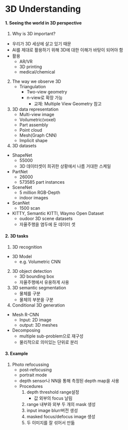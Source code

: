 # 3D Understanding

#### 1.   Seeing the world in 3D perspective

1.  Why is 3D important?
   - 우리가  3D 세상에 살고 있기 때문
   - AI를 제대로 활용하기 위해 3D에 대한 이해가 바탕이 되어야 함
   - 활용
     - AR/VR
     - 3D printing
     - medical/chemical
2. The way we observe 3D
   - Triangulation
     - Two-view geometry
     - n-view로 확장 가능
       - 교재: Multiple View Geometry 참고
3. 3D data representation
   - Multi-view image
   - Voilumetric(voxel)
   - Part assembly
   - Point cloud
   - Mesh(Graph CNN)
   - Implicit shape
4.  3D datasets
   - ShapeNet
     - 55000
     - 3D 데이터셋이 희귀한 상황에서 나름 거대한 스케일
   - PartNet
     - 26000
     - 573585 part instances
   - SceneNet
     - 5 million RGB-Depth
     - indoor images
   - ScanNet
     - 1500 scan
   - KITTY, Semantic KITTI, Waymo Open Dataset
     - oudoor 3D scene datasets
     - 자율주행을 염두에 둔 데이터 셋

#### 2. 3D tasks

1.  3D recognition
   - 3D Model
     - e.g. Volumetric CNN
2. 3D object detection
   - 3D bounding box
   - 자율주행에서 유용하게 사용
2. 3D semantic segmentation
   - 물체를 구분
   - 물체의 부분을 구분
4.  Conditional 3D generation
   - Mesh R-CNN
     - Input: 2D image
     - output: 3D meshes
   - Decomposing
     - multiple sub-problem으로 재구성
     - 물리적으로 의미있는 단위로 분리



#### 3. Example

1. Photo refocussing
   - post-refocusing
   - portrait mode
   - depth sensor나 NN을 통해 측정된 depth map을 사용
   - Procedures
     1. depth threshold range설정
        - 값 외부의 focus 날림
     2. range 내부와 외부 두 개의 mask 생성
     3. input image blurr버전 생성
     4. masked focus/defocus image 생성
     5. 두 이미지를 잘 섞어서 만듦



